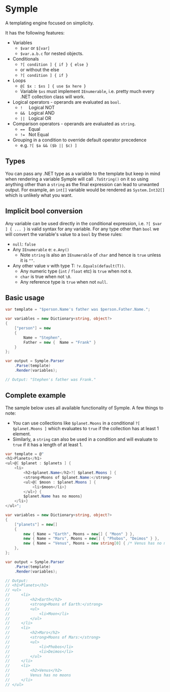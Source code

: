 # Symple

A templating engine focused on simplicity.

It has the following features:

- Variables
  - `$var` or `$[var]`    
  - `$var.a.b.c` for nested objects.
- Conditionals  
  - `?[ condition ] { if } { else }`
  - or without the else
  - `?[ condition ] { if }`
- Loops
  - `@[ $x : $xs ] { use $x here }`
  - Variable `$xs` must implement `IEnumerable`, i.e. pretty much every .NET collection class will work.
- Logical operators - operands are evaluated as `bool`.
  - `!`&nbsp;&nbsp;&nbsp;&nbsp;&nbsp;Logical NOT
  - `&&`&nbsp;&nbsp;&nbsp;Logical AND 
  - `||`&nbsp;&nbsp;&nbsp;Logical OR    
- Comparison operators - operands are evaluated as `string`.
  - `==`&nbsp;&nbsp;&nbsp;Equal        
  - `!=`&nbsp;&nbsp;&nbsp;Not Equal
- Grouping in a condition to override default operator precedence
  - e.g. `?[ $a && ($b || $c) ]`

## Types
You can pass any .NET type as a variable to the template but keep in mind when rendering a variable Symple will call `.ToString()` on it so using anything other than a `string` as the final expression can lead to unwanted output. For example, an `int[]` variable would be rendered as `System.Int32[]` which is unlikely what you want.

## Implicit bool conversion
Any variable can be used directly in the conditional expression, i.e. `?[ $var ] { ... }` is valid syntax for any variable. For any type other than `bool` we will convert the variable's value to a `bool` by these rules:

- `null`: `false`    
- Any `IEnumerable` e: `e.Any()` 
    - Note `string` is also an `IEnumerable` of `char` and hence is `true` unless it is `""`.
- Any other value v with type T: `!v.Equals(default(T))`.
  - Any numeric type (`int` / `float` etc) is `true` when not `0`.
  - `char` is true when not `\0`.
  - Any reference type is `true` when not `null`.

## Basic usage
```csharp
var template = "$person.Name's father was $person.Father.Name.";

var variables = new Dictionary<string, object?>
{
    ["person"] = new 
    { 
        Name = "Stephen", 
        Father = new {  Name = "Frank" }
    }
};

var output = Symple.Parser
    .Parse(template)
    .Render(variables);

// Output: "Stephen's father was Frank."
```

## Complete example

The sample below uses all available functionality of Symple. A few things to note:
- You can use collections like `$planet.Moons` in a conditional `?[ $planet.Moons ]` which evaluates to `true` if the collection has at least 1 element.
- Similarly, a `string` can also be used in a condition and will evaluate to `true` if it has a length of at least 1.

```cs
var template = @"
<h1>Planets</h1>
<ul>@[ $planet : $planets ] {
    <li>
        <h2>$planet.Name</h2>?[ $planet.Moons ] {
        <strong>Moons of $planet.Name:</strong>
        <ul>@[ $moon : $planet.Moons ] {
            <li>$moon</li>}
        </ul>} {
        $planet.Name has no moons}
    </li>}
</ul>";

var variables = new Dictionary<string, object?>
{   
    ["planets"] = new[]
    {
        new { Name = "Earth", Moons = new[] { "Moon" } },
        new { Name = "Mars", Moons = new[] { "Phobos", "Deimos" } },
        new { Name = "Venus", Moons = new string[0] { /* Venus has no moons */ } }        
    },
};

var output = Symple.Parser
    .Parse(template)
    .Render(variables);

// Output:
// <h1>Planets</h1>
// <ul>
//     <li>
//         <h2>Earth</h2>
//         <strong>Moons of Earth:</strong>
//         <ul>
//             <li>Moon</li>
//         </ul>
//     </li>
//     <li>
//         <h2>Mars</h2>
//         <strong>Moons of Mars:</strong>
//         <ul>
//             <li>Phobos</li>
//             <li>Deimos</li>
//         </ul>
//     </li>
//     <li>
//         <h2>Venus</h2>
//         Venus has no moons
//     </li>
// </ul>
```

